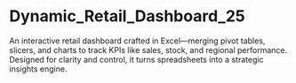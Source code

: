 # Dynamic_Retail_Dashboard_25
An interactive retail dashboard crafted in Excel—merging pivot tables, slicers, and charts to track KPIs like sales, stock, and regional performance. Designed for clarity and control, it turns spreadsheets into a strategic insights engine.
